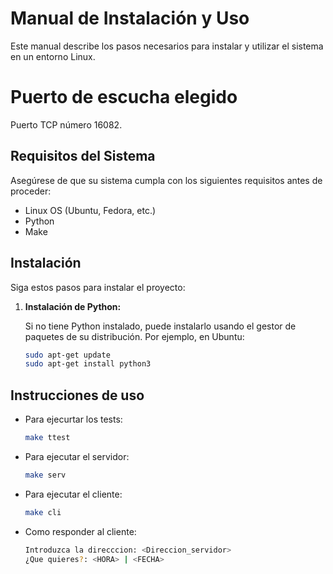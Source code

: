# Manual de Instalación y Uso

Este manual describe los pasos necesarios para instalar y utilizar el sistema en un entorno Linux.

# Puerto de escucha elegido

Puerto TCP número 16082.

## Requisitos del Sistema

Asegúrese de que su sistema cumpla con los siguientes requisitos antes de proceder:

- Linux OS (Ubuntu, Fedora, etc.)
- Python
- Make

## Instalación

Siga estos pasos para instalar el proyecto:

1. **Instalación de Python:**

   Si no tiene Python instalado, puede instalarlo usando el gestor de paquetes de su distribución. Por ejemplo, en Ubuntu:

   ```bash
   sudo apt-get update
   sudo apt-get install python3

## Instrucciones de uso

- Para ejecurtar los tests: 

	```bash
	make ttest

- Para ejecutar el servidor: 

	```bash
    make serv

- Para ejecutar el cliente: 

	```bash
    make cli

- Como responder al cliente:
    ```bash
    Introduzca la direcccion: <Direccion_servidor>
    ¿Que quieres?: <HORA> | <FECHA>
